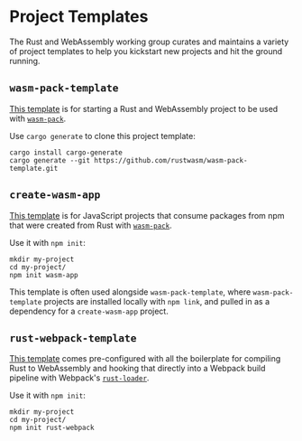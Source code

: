 # Project Templates

The Rust and WebAssembly working group curates and maintains a variety of
project templates to help you kickstart new projects and hit the ground running.

## `wasm-pack-template`

[This template][wasm-pack-template] is for starting a Rust and WebAssembly
project to be used with [`wasm-pack`][wasm-pack].

Use `cargo generate` to clone this project template:

```
cargo install cargo-generate
cargo generate --git https://github.com/rustwasm/wasm-pack-template.git
```

## `create-wasm-app`

[This template][create-wasm-app] is for JavaScript projects that consume
packages from npm that were created from Rust with [`wasm-pack`][wasm-pack].

Use it with `npm init`:

```
mkdir my-project
cd my-project/
npm init wasm-app
```

This template is often used alongside `wasm-pack-template`, where
`wasm-pack-template` projects are installed locally with `npm link`, and pulled
in as a dependency for a `create-wasm-app` project.

## `rust-webpack-template`

[This template][rust-webpack-template] comes pre-configured with all the
boilerplate for compiling Rust to WebAssembly and hooking that directly into a
Webpack build pipeline with Webpack's [`rust-loader`][rust-loader].

Use it with `npm init`:

```
mkdir my-project
cd my-project/
npm init rust-webpack
```

[wasm-pack]: https://github.com/rustwasm/wasm-pack
[wasm-pack-template]: https://github.com/rustwasm/wasm-pack-template
[create-wasm-app]: https://github.com/rustwasm/create-wasm-app
[rust-webpack-template]: https://github.com/rustwasm/rust-webpack-template
[rust-loader]: https://github.com/wasm-tool/rust-loader/
